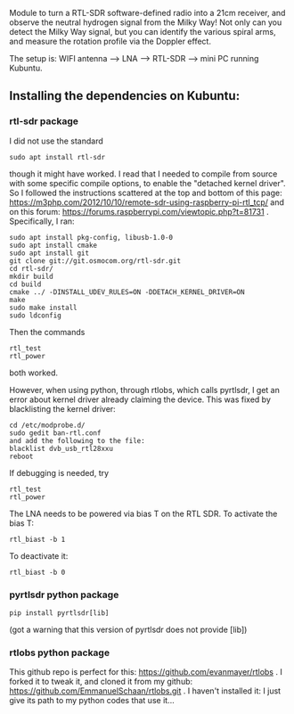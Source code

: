 Module to turn a RTL-SDR software-defined radio into a 21cm receiver,
and observe the neutral hydrogen signal from the Milky Way!
Not only can you detect the Milky Way signal, but you can identify the various spiral arms,
and measure the rotation profile via the Doppler effect.

The setup is: 
WIFI antenna --> LNA --> RTL-SDR --> mini PC running Kubuntu.

## Installing the dependencies on Kubuntu:

### rtl-sdr package

I did not use the standard
```
sudo apt install rtl-sdr
```
though it might have worked. 
I read that I needed to compile from source with some specific compile options, to enable the "detached kernel driver".
So I followed the instructions scattered at the top and bottom of this page:
https://m3php.com/2012/10/10/remote-sdr-using-raspberry-pi-rtl_tcp/
and on this forum:
https://forums.raspberrypi.com/viewtopic.php?t=81731 .
Specifically, I ran:
```
sudo apt install pkg-config, libusb-1.0-0
sudo apt install cmake
sudo apt install git
git clone git://git.osmocom.org/rtl-sdr.git
cd rtl-sdr/
mkdir build
cd build
cmake ../ -DINSTALL_UDEV_RULES=ON -DDETACH_KERNEL_DRIVER=ON
make
sudo make install
sudo ldconfig
```
Then the commands
```
rtl_test
rtl_power
```
both worked.

However, when using python, through rtlobs, which calls pyrtlsdr,
I get an error about kernel driver already claiming the device.
This was fixed by blacklisting the kernel driver:
```
cd /etc/modprobe.d/
sudo gedit ban-rtl.conf
and add the following to the file:
blacklist dvb_usb_rtl28xxu
reboot
```

If debugging is needed, try
```
rtl_test
rtl_power
```

The LNA needs to be powered via bias T on the RTL SDR.
To activate the bias T:
```
rtl_biast -b 1
```
To deactivate it:
```
rtl_biast -b 0
```

### pyrtlsdr python package

```
pip install pyrtlsdr[lib]
```
(got a warning that this version of pyrtlsdr does not provide [lib])

### rtlobs python package

This github repo is perfect for this:
https://github.com/evanmayer/rtlobs .
I forked it to tweak it,
and cloned it from my github:
https://github.com/EmmanuelSchaan/rtlobs.git .
I haven't installed it: I just give its path to my python codes that use it...
